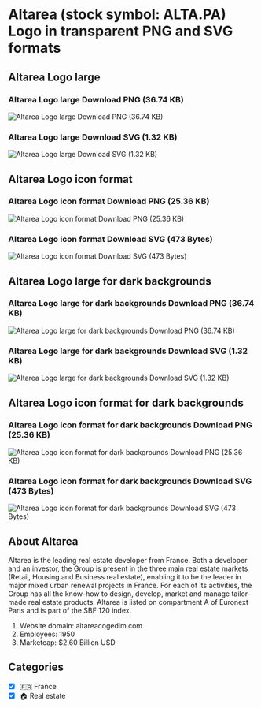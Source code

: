 # Altarea (stock symbol: ALTA.PA) Logo in transparent PNG and SVG formats

## Altarea Logo large

### Altarea Logo large Download PNG (36.74 KB)

![Altarea Logo large Download PNG (36.74 KB)](/img/orig/ALTA.PA_BIG-f0d69e92.png)

### Altarea Logo large Download SVG (1.32 KB)

![Altarea Logo large Download SVG (1.32 KB)](/img/orig/ALTA.PA_BIG-08a4046e.svg)

## Altarea Logo icon format

### Altarea Logo icon format Download PNG (25.36 KB)

![Altarea Logo icon format Download PNG (25.36 KB)](/img/orig/ALTA.PA-d44b9b93.png)

### Altarea Logo icon format Download SVG (473 Bytes)

![Altarea Logo icon format Download SVG (473 Bytes)](/img/orig/ALTA.PA-54768d45.svg)

## Altarea Logo large for dark backgrounds

### Altarea Logo large for dark backgrounds Download PNG (36.74 KB)

![Altarea Logo large for dark backgrounds Download PNG (36.74 KB)](/img/orig/ALTA.PA_BIG.D-1861938f.png)

### Altarea Logo large for dark backgrounds Download SVG (1.32 KB)

![Altarea Logo large for dark backgrounds Download SVG (1.32 KB)](/img/orig/ALTA.PA_BIG.D-bfebd936.svg)

## Altarea Logo icon format for dark backgrounds

### Altarea Logo icon format for dark backgrounds Download PNG (25.36 KB)

![Altarea Logo icon format for dark backgrounds Download PNG (25.36 KB)](/img/orig/ALTA.PA.D-50f818b7.png)

### Altarea Logo icon format for dark backgrounds Download SVG (473 Bytes)

![Altarea Logo icon format for dark backgrounds Download SVG (473 Bytes)](/img/orig/ALTA.PA.D-3c9efcf7.svg)

## About Altarea

Altarea is the leading real estate developer from France. Both a developer and an investor, the Group is present in the three main real estate markets (Retail, Housing and Business real estate), enabling it to be the leader in major mixed urban renewal projects in France. For each of its activities, the Group has all the know-how to design, develop, market and manage tailor-made real estate products. Altarea is listed on compartment A of Euronext Paris and is part of the SBF 120 index.

1. Website domain: altareacogedim.com
2. Employees: 1950
3. Marketcap: $2.60 Billion USD


## Categories
- [x] 🇫🇷 France
- [x] 🏠 Real estate
